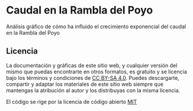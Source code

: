# Caudal en la Rambla del Poyo

Análisis gráfico de cómo ha influido el crecimiento exponencial del caudal en la Rambla del Poyo

## Licencia

La documentación y gráficas de este sitio web, y cualquier versión del mismo que puedas encontrarte en otros formatos, es gratuito y se licencia bajo los términos y condiciones de [CC BY-SA 4.0](https://creativecommons.org/licenses/by-sa/4.0/deed.es). Puedes descargarte, compartir y adaptar los materiales de este sitio web siempre que mantengas la atribución al autor y los distribuyas con la misma licencia.

El código se rige por la licencia de código abierto [MIT](https://raw.githubusercontent.com/phaya/rambla-del-poyo/refs/heads/main/LICENSE)